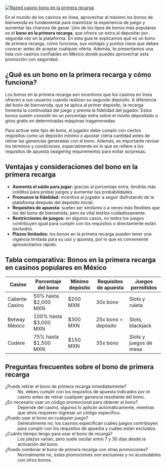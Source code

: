 [![Razed casino bono en la primera recarga](https://123-caf.pages.dev/gitsignup.png)](https://vrmoo.ru/Bt82HjjY)

<p>En el mundo de los casinos en línea, aprovechar al máximo los bonos de bienvenida es fundamental para maximizar la experiencia de juego y aumentar las chances de ganar. Uno de los tipos de bonos más populares es el <strong>bono en la primera recarga</strong>, que ofrece un extra al depositar por segunda vez en la plataforma. En esta guía te explicamos qué es un bono de primera recarga, cómo funciona, sus ventajas y puntos clave que debes conocer antes de aceptar cualquier oferta. Además, te presentamos una lista con casinos confiables en México donde puedes aprovechar esta promoción con seguridad.</p>  <h2>¿Qué es un bono en la primera recarga y cómo funciona?</h2> <p>Los bonos en la primera recarga son incentivos que los casinos en línea ofrecen a sus usuarios cuando realizan su segundo depósito. A diferencia del bono de bienvenida, que se aplica al primer depósito, la recarga fomenta la continuidad del juego y premia la fidelidad del jugador. Estos bonos suelen consistir en un porcentaje extra sobre el monto depositado o giros gratis en determinadas máquinas tragamonedas.</p> <p>Para activar este tipo de bono, el jugador debe cumplir con ciertos requisitos como un depósito mínimo o apostar cierta cantidad antes de retirar las ganancias generadas con el bono. Además, es importante revisar los términos y condiciones, especialmente en lo que se refiere a los requisitos de apuesta (wagering requirements) para evitar sorpresas.</p>  <h2>Ventajas y consideraciones del bono en la primera recarga</h2> <ul>   <li><strong>Aumenta el saldo para jugar:</strong> gracias al porcentaje extra, tendrás más créditos para probar juegos y aumentar tus probabilidades.</li>   <li><strong>Promueve la fidelidad:</strong> incentiva al jugador a seguir disfrutando de la plataforma después del depósito inicial.</li>   <li><strong>Requisitos de apuesta:</strong> suelen ser similares o a veces más flexibles que los del bono de bienvenida, pero es vital leerlos cuidadosamente.</li>   <li><strong>Restricciones de juegos:</strong> en algunos casos, no todos los juegos contribuyen igual para cumplir con los requisitos o directamente están excluidos.</li>   <li><strong>Plazos limitados:</strong> los bonos en la primera recarga pueden tener una vigencia limitada para su uso y apuesta, por lo que es conveniente aprovecharlos rápido.</li> </ul>  <h2>Tabla comparativa: Bonos en la primera recarga en casinos populares en México</h2> <table>   <thead>     <tr>       <th>Casino</th>       <th>Porcentaje del bono</th>       <th>Mínimo depósito</th>       <th>Requisitos de apuesta</th>       <th>Juegos permitidos</th>     </tr>   </thead>   <tbody>     <tr>       <td>Caliente Casino</td>       <td>50% hasta $2,000 MXN</td>       <td>$200 MXN</td>       <td>30x bono</td>       <td>Slots y ruleta</td>     </tr>     <tr>       <td>Betway México</td>       <td>100% hasta $3,000 MXN</td>       <td>$300 MXN</td>       <td>25x bono + depósito</td>       <td>Slots, blackjack</td>     </tr>     <tr>       <td>Codere</td>       <td>75% hasta $1,500 MXN</td>       <td>$150 MXN</td>       <td>35x bono</td>       <td>Slots y juegos de mesa</td>     </tr>   </tbody> </table>  <h2>Preguntas frecuentes sobre el bono de primera recarga</h2> <dl>   <dt>¿Puedo retirar el bono de primera recarga inmediatamente?</dt>   <dd>No, debes cumplir con los requisitos de apuesta indicados por el casino antes de retirar cualquier ganancia resultante del bono.</dd>    <dt>¿Es necesario usar un código promocional para obtener el bono?</dt>   <dd>Depende del casino, algunos lo aplican automáticamente, mientras que otros requieren ingresar un código específico.</dd>      <dt>¿Puedo usar el bono en cualquier juego?</dt>   <dd>Generalmente no; los casinos especifican cuáles juegos contribuyen para cumplir con los requisitos de apuesta y cuáles están excluidos.</dd>    <dt>¿Cuánto tiempo tengo para usar el bono de recarga?</dt>   <dd>Los plazos varían, pero suele oscilar entre 7 y 30 días desde la activación del bono.</dd>      <dt>¿Puedo combinar el bono de primera recarga con otras promociones?</dt>   <dd>Normalmente no, estas promociones son exclusivas y no acumulables con otros bonos.</dd> </dl>